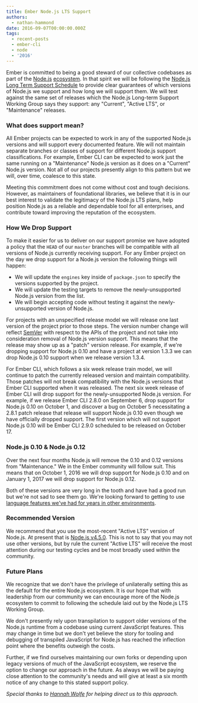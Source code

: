 ```yaml
---
title: Ember Node.js LTS Support
authors:
  - nathan-hammond
date: 2016-09-07T00:00:00.000Z
tags:
  - recent-posts
  - ember-cli
  - node
  - '2016'
---
```



Ember is committed to being a good steward of our collective codebases as part of the [Node.js](https://nodejs.org/en/) [ecosystem](https://www.npmjs.com/). In that spirit we will be following the [Node.js Long Term Support Schedule](https://github.com/nodejs/LTS#lts-schedule) to provide clear guarantees of which versions of Node.js we support and how long we will support them. We will test against the same set of releases which the Node.js Long-term Support Working Group says they support: any "Current", "Active LTS", or "Maintenance" releases.

### What does support mean?

All Ember projects can be expected to work in any of the supported Node.js versions and will support every documented feature. We will not maintain separate branches or classes of support for different Node.js support classifications. For example, Ember CLI can be expected to work just the same running on a "Maintenance" Node.js version as it does on a "Current" Node.js version. Not all of our projects presently align to this pattern but we will, over time, coalesce to this state.

Meeting this commitment does not come without cost and tough decisions. However, as maintainers of foundational libraries, we believe that it is in our best interest to validate the legitimacy of the Node.js LTS plans, help position Node.js as a reliable and dependable tool for all enterprises, and contribute toward improving the reputation of the ecosystem.

### How We Drop Support

To make it easier for us to deliver on our support promise we have adopted a policy that the `HEAD` of our `master` branches will be compatible with all versions of Node.js currently receiving support. For any Ember project on the day we drop support for a Node.js version the following things will happen:

- We will update the `engines` key inside of `package.json` to specify the versions supported by the project.
- We will update the testing targets to remove the newly-unsupported Node.js version from the list.
- We will begin accepting code without testing it against the newly-unsupported version of Node.js.

For projects with an unspecified release model we will release one last version of the project prior to those steps. The version number change will reflect [SemVer](http://semver.org/) with respect to the APIs of the project and not take into consideration removal of Node.js version support. This means that the release may show up as a "patch" version release. For example, if we're dropping support for Node.js 0.10 and have a project at version 1.3.3 we can drop Node.js 0.10 support when we release version 1.3.4.

For Ember CLI, which follows a six week release train model, we will continue to patch the currently released version and maintain compatibility. Those patches will not break compatibility with the Node.js versions that Ember CLI supported when it was released. The next six week release of Ember CLI will drop support for the newly-unsupported Node.js version. For example, if we release Ember CLI 2.8.0 on September 6, drop support for Node.js 0.10 on October 1, and discover a bug on October 5 necessitating a 2.8.1 patch release that release will support Node.js 0.10 even though we have officially dropped support. The first version which will not support Node.js 0.10 will be Ember CLI 2.9.0 scheduled to be released on October 17.

### Node.js 0.10 & Node.js 0.12

Over the next four months Node.js will remove the 0.10 and 0.12 versions from "Maintenance." We in the Ember community will follow suit. This means that on October 1, 2016 we will drop support for Node.js 0.10 and on January 1, 2017 we will drop support for Node.js 0.12.

Both of these versions are very long in the tooth and have had a good run but we're not sad to see them go. We're looking forward to getting to use [language features we've had for years in other environments](http://kangax.github.io/compat-table/es6/#node012).

### Recommended Version

We recommend that you use the most-recent "Active LTS" version of Node.js. At present that is [Node.js v4.5.0](https://nodejs.org/en/download/). This is not to say that you may not use other versions, but by rule the current "Active LTS" will receive the most attention during our testing cycles and be most broadly used within the community.

### Future Plans

We recognize that we don't have the privilege of unilaterally setting this as the default for the entire Node.js ecosystem. It is our hope that with leadership from our community we can encourage more of the Node.js ecosystem to commit to following the schedule laid out by the Node.js LTS Working Group.

We don't presently rely upon transpilation to support older versions of the Node.js runtime from a codebase using current JavaScript features. This may change in time but we don't yet believe the story for tooling and debugging of transpiled JavaScript for Node.js has reached the inflection point where the benefits outweigh the costs.

Further, if we find ourselves maintaining our own forks or depending upon legacy versions of much of the JavaScript ecosystem, we reserve the option to change our approach in the future. As always we will be paying close attention to the community's needs and will give at least a six month notice of any change to this stated support policy.

_Special thanks to [Hannah Wolfe](https://github.com/ErisDS) for helping direct us to this approach._